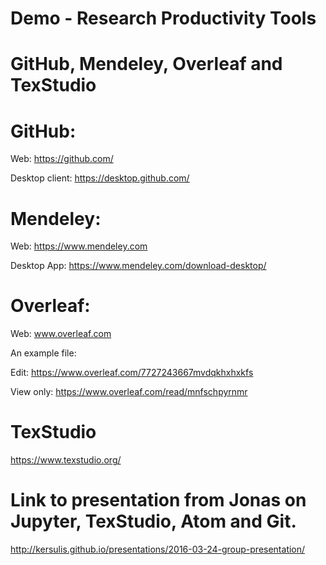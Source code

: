 
# Demo - Research Productivity Tools 

# GitHub, Mendeley, Overleaf and TexStudio

# GitHub: 

Web: https://github.com/

Desktop client: https://desktop.github.com/

# Mendeley:

Web: https://www.mendeley.com

Desktop App: https://www.mendeley.com/download-desktop/

# Overleaf: 

Web: www.overleaf.com

An example file: 

Edit: https://www.overleaf.com/7727243667mvdqkhxhxkfs

View only: https://www.overleaf.com/read/mnfschpyrnmr

# TexStudio
https://www.texstudio.org/

# Link to presentation from Jonas on Jupyter, TexStudio, Atom and Git. 
http://kersulis.github.io/presentations/2016-03-24-group-presentation/
